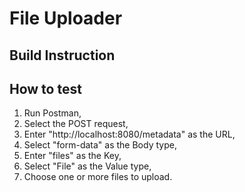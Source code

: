 # File Uploader

## Build Instruction

## How to test
1. Run Postman,
2. Select the POST request,
3. Enter "http://localhost:8080/metadata" as the URL,
4. Select "form-data" as the Body type,
5. Enter "files" as the Key,
6. Select "File" as the Value type,
7. Choose one or more files to upload.